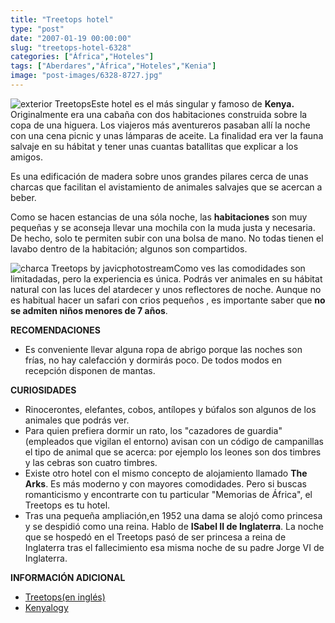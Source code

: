 ```yaml
---
title: "Treetops hotel"
type: "post"
date: "2007-01-19 00:00:00"
slug: "treetops-hotel-6328"
categories: ["África","Hoteles"]
tags: ["Aberdares","África","Hoteles","Kenia"]
image: "post-images/6328-8727.jpg"
---
```


![exterior Treetops](post-images/6328-8727.jpg "exterior Treetops")Este hotel es el más singular y famoso de **Kenya.** Originalmente era una cabaña con dos habitaciones construida sobre la copa de una higuera. Los viajeros más aventureros pasaban allí la noche con una cena picnic y unas lámparas de aceite. La finalidad era ver la fauna salvaje en su hábitat y tener unas cuantas batallitas que explicar a los amigos.

Es una edificación de madera sobre unos grandes pilares cerca de unas charcas que facilitan el avistamiento de animales salvajes que se acercan a beber.

Como se hacen estancias de una sóla noche, las **habitaciones** son muy pequeñas y se aconseja llevar una mochila con la muda justa y necesaria. De hecho, solo te permiten subir con una bolsa de mano. No todas tienen el lavabo dentro de la habitación; algunos son compartidos.

![charca Treetops by javicphotostream](post-images/6328-8728.jpg "charca Treetops by javicphotostream")Como ves las comodidades son limitadadas, pero la experiencia es única. Podrás ver animales en su hábitat natural con las luces del atardecer y unos reflectores de noche. Aunque no es habitual hacer un safari con crios pequeños , es importante saber que **no se admiten niños menores de 7 años**.

**RECOMENDACIONES**

- Es conveniente llevar alguna ropa de abrigo porque las noches son frías, no hay calefacción y dormirás poco. De todos modos en recepción disponen de mantas.

**CURIOSIDADES**

- Rinocerontes, elefantes, cobos, antílopes y búfalos son algunos de los animales que podrás ver.
- Para quien prefiera dormir un rato, los "cazadores de guardia" (empleados que vigilan el entorno) avisan con un código de campanillas el tipo de animal que se acerca: por ejemplo los leones son dos timbres y las cebras son cuatro timbres.
- Existe otro hotel con el mismo concepto de alojamiento llamado **The Arks**. Es más moderno y con mayores comodidades. Pero si buscas romanticismo y encontrarte con tu particular "Memorias de África", el Treetops es tu hotel.
- Tras una pequeña ampliación,en 1952 una dama se alojó como princesa y se despidió como una reina. Hablo de **ISabel II de Inglaterra**. La noche que se hospedó en el Treetops pasó de ser princesa a reina de Inglaterra tras el fallecimiento esa misma noche de su padre Jorge VI de Inglaterra.

 **INFORMACIÓN ADICIONAL**

- [Treetops(en inglés)](http://www.kenya-safari-africa.com/aberdares-treetops-lodge-safari-kenya.htm)
- [Kenyalogy](http://www.kenyalogy.com)